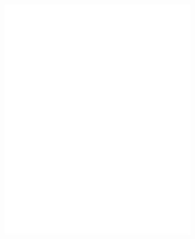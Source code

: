 [![Metrics](https://github.com/bradfordjohnson/bradfordjohnson/raw/main/github-metrics.svg)](https://fordjohnson.dev/?utm_source=github&utm_medium=social)
